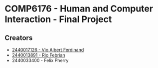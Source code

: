 # COMP6176 - Human and Computer Interaction - Final Project

## Creators
- [2440017126 - Vio Albert Ferdinand](https://github.com/VioAlbert)
- [2440013891 - Rio Febrian](https://github.com/ConvexHull89)
- 2440033400 - Felix Pherry
